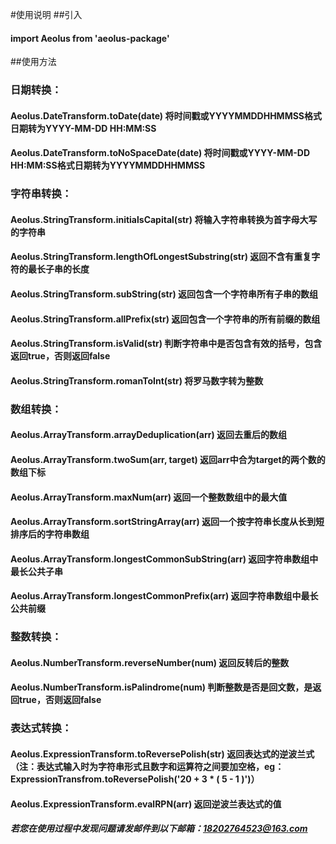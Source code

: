 #使用说明
##引入
#### import Aeolus from 'aeolus-package'
##使用方法
### 日期转换：
#### Aeolus.DateTransform.toDate(date)         将时间戳或YYYYMMDDHHMMSS格式日期转为YYYY-MM-DD HH:MM:SS
#### Aeolus.DateTransform.toNoSpaceDate(date)  将时间戳或YYYY-MM-DD HH:MM:SS格式日期转为YYYYMMDDHHMMSS
### 字符串转换：
#### Aeolus.StringTransform.initialsCapital(str) 将输入字符串转换为首字母大写的字符串
#### Aeolus.StringTransform.lengthOfLongestSubstring(str) 返回不含有重复字符的最长子串的长度
#### Aeolus.StringTransform.subString(str) 返回包含一个字符串所有子串的数组
#### Aeolus.StringTransform.allPrefix(str) 返回包含一个字符串的所有前缀的数组
#### Aeolus.StringTransform.isValid(str) 判断字符串中是否包含有效的括号，包含返回true，否则返回false
#### Aeolus.StringTransform.romanToInt(str) 将罗马数字转为整数
### 数组转换：
#### Aeolus.ArrayTransform.arrayDeduplication(arr) 返回去重后的数组
#### Aeolus.ArrayTransform.twoSum(arr, target) 返回arr中合为target的两个数的数组下标
#### Aeolus.ArrayTransform.maxNum(arr) 返回一个整数数组中的最大值
#### Aeolus.ArrayTransform.sortStringArray(arr) 返回一个按字符串长度从长到短排序后的字符串数组
#### Aeolus.ArrayTransform.longestCommonSubString(arr) 返回字符串数组中最长公共子串
#### Aeolus.ArrayTransform.longestCommonPrefix(arr) 返回字符串数组中最长公共前缀
### 整数转换：
#### Aeolus.NumberTransform.reverseNumber(num) 返回反转后的整数
#### Aeolus.NumberTransform.isPalindrome(num) 判断整数是否是回文数，是返回true，否则返回false
### 表达式转换：
#### Aeolus.ExpressionTransform.toReversePolish(str) 返回表达式的逆波兰式（注：表达式输入时为字符串形式且数字和运算符之间要加空格，eg：ExpressionTransfrom.toReversePolish('20 + 3 * ( 5 - 1 )')）
#### Aeolus.ExpressionTransform.evalRPN(arr) 返回逆波兰表达式的值

##### 若您在使用过程中发现问题请发邮件到以下邮箱：18202764523@163.com
